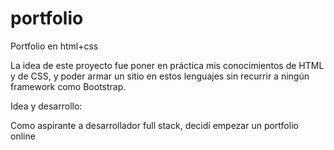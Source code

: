 # portfolio

Portfolio en html+css

La idea de este proyecto fue poner en práctica mis conocimientos de HTML y de CSS, y poder armar un sitio en estos lenguajes sin recurrir a ningún framework como Bootstrap.

Idea y desarrollo:

Como aspirante a desarrollador full stack, decidí empezar un portfolio online


